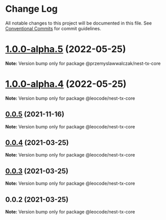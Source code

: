 # Change Log

All notable changes to this project will be documented in this file.
See [Conventional Commits](https://conventionalcommits.org) for commit guidelines.

# [1.0.0-alpha.5](https://github.com/przemyslawwalczak/nest-tx/compare/v1.0.0-alpha.4...v1.0.0-alpha.5) (2022-05-25)

**Note:** Version bump only for package @przemyslawwalczak/nest-tx-core





# [1.0.0-alpha.4](https://github.com/leocode/nest-tx/compare/v0.0.5...v1.0.0-alpha.4) (2022-05-25)

**Note:** Version bump only for package @leocode/nest-tx-core





## [0.0.5](https://github.com/leocode/nest-tx/compare/v0.0.4...v0.0.5) (2021-11-16)

**Note:** Version bump only for package @leocode/nest-tx-core





## [0.0.4](https://github.com/leocode/nest-tx/compare/v0.0.3...v0.0.4) (2021-03-25)

**Note:** Version bump only for package @leocode/nest-tx-core





## [0.0.3](https://github.com/leocode/nest-tx/compare/v0.0.2...v0.0.3) (2021-03-25)

**Note:** Version bump only for package @leocode/nest-tx-core





## 0.0.2 (2021-03-25)

**Note:** Version bump only for package @leocode/nest-tx-core
